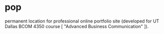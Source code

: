 # pop
permanent location for professional online portfolio site (developed for UT Dallas BCOM 4350 course [ "Advanced Business Communication" ]).
